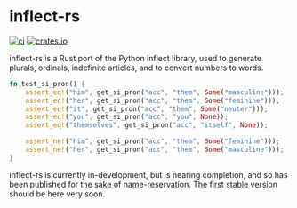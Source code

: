 # inflect-rs

[![ci](https://github.com/Llywelwyn/inflect_rs/actions/workflows/cargo-build-test.yml/badge.svg)](https://github.com/Llywelwyn/inflect_rs/actions)
[![crates.io](https://img.shields.io/crates/v/inflect-rs.svg)](https://crates.io/crates/inflect-rs)

inflect-rs is a Rust port of the Python inflect library, used to generate plurals, ordinals, indefinite articles, and to convert numbers to words.

```rust
fn test_si_pron() {
    assert_eq!("him", get_si_pron("acc", "them", Some("masculine")));
    assert_eq!("her", get_si_pron("acc", "them", Some("feminine")));
    assert_eq!("it", get_si_pron("acc", "them", Some("neuter")));
    assert_eq!("you", get_si_pron("acc", "you", None));
    assert_eq!("themselves", get_si_pron("acc", "itself", None));

    assert_ne!("him", get_si_pron("acc", "them", Some("feminine")));
    assert_ne!("her", get_si_pron("acc", "them", Some("masculine")));
}
```

inflect-rs is currently in-development, but is nearing completion, and so has been published for the sake of name-reservation. The first stable version should be here very soon.
